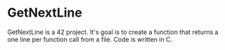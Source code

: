 # GetNextLine

GetNextLine is a 42 project. 
It's goal is to create a function that returns a one line per function call from a file.
Code is written in C.
